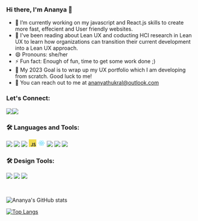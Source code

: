 ### Hi there, I'm Ananya 👋

<!--[![Website](https://img.shields.io/website?label=codeSTACKr.com&style=for-the-badge&url=https%3A%2F%2Fcodestackr.com)](https://codestackr.com)-->

- 🌱 I’m currently working on my javascript and React.js skills to create more fast, effecient and User friendly websites. 
- 🏁 I've been reading about Lean UX and coducting HCI research in Lean UX to learn how organizations can transition their current development into a Lean UX approach. 
- 😄 Pronouns: she/her
- ⚡ Fun fact: Enough of fun, time to get some work done ;)
- 🎯 My 2023 Goal is to wrap up my UX portfolio which I am developing from scratch. Good luck to me!
- 💬 You can reach out to me at ananyathukral@outlook.com

### Let's Connect:
[<img align="left" height ="22px" src="https://cdn-icons-png.flaticon.com/512/174/174857.png"/>](https://www.linkedin.com/in/ananya-thukral-576301178/)
[<img align="left" height ="22px" src="https://www.freepnglogos.com/uploads/discord-logo-png/concours-discord-cartes-voeux-fortnite-france-6.png"/>](https://discord.com/channels/7554)

<br/>

### 🛠️ Languages and Tools:
<code><img height="20" src="https://upload.wikimedia.org/wikipedia/commons/thumb/9/9a/Visual_Studio_Code_1.35_icon.svg/1024px-Visual_Studio_Code_1.35_icon.svg.png"></code> 
<code><img height="20" src="https://upload.wikimedia.org/wikipedia/commons/thumb/6/61/HTML5_logo_and_wordmark.svg/512px-HTML5_logo_and_wordmark.svg.png"></code> 
<code><img height="20" src="https://upload.wikimedia.org/wikipedia/commons/thumb/d/d5/CSS3_logo_and_wordmark.svg/1200px-CSS3_logo_and_wordmark.svg.png"></code> 
<code><img height="20" src="https://raw.githubusercontent.com/github/explore/80688e429a7d4ef2fca1e82350fe8e3517d3494d/topics/javascript/javascript.png"></code>
<code><img height="20" src="https://raw.githubusercontent.com/github/explore/80688e429a7d4ef2fca1e82350fe8e3517d3494d/topics/react/react.png"></code>
<code><img height="20" src="https://cdn3.iconfinder.com/data/icons/logos-and-brands-adobe/512/267_Python-512.png"></code>
<code><img height="20" src="https://mpng.subpng.com/20180411/wre/kisspng-mysql-database-web-development-computer-software-dolphin-5ace280ea31a78.1388980015234601106681.jpg"></code>
<code><img height="20" src="https://e7.pngegg.com/pngimages/820/213/png-clipart-power-bi-business-intelligence-microsoft-corporation-data-visualization-data-analysis-power-bi-dashboard-templates-thumbnail.png"></code>

### 🛠️ Design Tools:
<code><img height="20" src="https://upload.wikimedia.org/wikipedia/commons/3/33/Figma-logo.svg"></code>
<code><img height="20" src="https://upload.wikimedia.org/wikipedia/commons/thumb/c/c2/Adobe_XD_CC_icon.svg/2101px-Adobe_XD_CC_icon.svg.png"></code>
<code><img height="20" src="https://brandslogos.com/wp-content/uploads/images/large/invision-logo.png"></code>

<br/>

![Ananya's GitHub stats](https://github-readme-stats.vercel.app/api?username=AnanyaThukral&count_private=true&show_icons=true&theme=dark)

[![Top Langs](https://github-readme-stats.vercel.app/api/top-langs/?username=AnanyaThukral&theme=dark&layout=compact)](https://github.com/AnanyaThukral/github-readme-stats)

<!--  <a href="https://github-readme-stats.vercel.app/api">
  <img align="center" src="https://github-readme-stats.vercel.app/api?username=AnanyaThukral&count_private=true&show_icons=true&theme=dark" />
</a> 
<a href="https://github.com/AnanyaThukral/github-readme-stat">
  <img align="center" src="https://github-readme-stats.vercel.app/api/top-langs/?username=AnanyaThukral&theme=dark&layout=compact" />
</a> 
 -->



